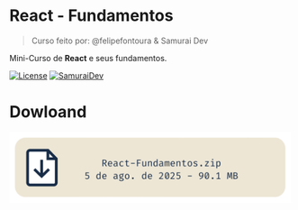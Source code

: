 # React - Fundamentos
> Curso feito por: @felipefontoura & Samurai Dev

Mini-Curso de **React** e seus fundamentos.

[![License](https://img.shields.io/badge/License-MIT-2f65c9)](LICENSE)
[![SamuraiDev](https://img.shields.io/badge/Site%20do%20Samurai%20Dev-e44242)](https://class.devsamurai.com.br/)

# Dowloand
<a href="https://cursos.devsamurai.com.br/React%20-%20Fundamentos.zip">
<img alt="React-Fundamentos.zip - 05 de ago. de 2025 - 90.1 MB" src="ZIP/dowloand-curso.png" width="500">
</a>